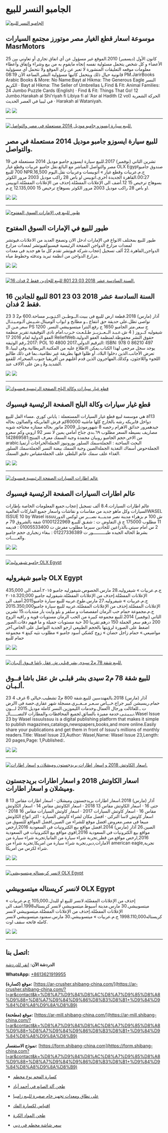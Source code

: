 # الجامبو النسر للبيع

<a href="https://swt.shibang-china.com/?l=ar&img&k=%D8%A7%D9%84%D8%AC%D8%A7%D9%85%D8%A8%D9%88+%D8%A7%D9%84%D9%86%D8%B3%D8%B1+%D9%84%D9%84%D8%A8%D9%8A%D8%B9" target="_blank">![الجامبو النسر للبيع](http://static.shibang-china.com/all-800x300/678.jpg)</a>

## موسوعة اسعار قطع الغيار مصر موتورز مجتمع السيارات MasrMotors
25 كانون الأول (ديسمبر) 2010.الموقع غير مسؤول عن أي اتفاق تجاري أو تعاوني بين الأعضاء و كل شخص يتحمل مسئولية نفسه إتجاه مايقوم به من بيع وشراء وإتفاق وأعطاء معلومات موقعه التعليقات المنشورة لا تعبر عن رأي الموقع ولا نتحمل أي مسؤولية قانونية حيال ذلك ويتحمل كاتبها مسؤولية النشر.الساعة الآن 08:19 PM.JarirBooks Arabic Books &amp; More: No Name:Bayt al Hikma: The Generous Eagle النسر الكريم &middot; Bayt al Hikma: The Seller of Umbrellas يا.Find &amp; Fit: Animal Families: 24 Jumbo Puzzle Cards (English) &middot; Find &amp; Fit: Things That Go! 12 Jumbo.Harakah al Shi&#39;riyah fi Libiya fi al &#39;Asr al Hadith (2 vol) الحركة الشعرية في ليبيا في العصر الحديث &middot; Harakah al Wataniyah.


<a href="https://whatsapp.shibangsoft.com/WhatsApp.php" target="_blank" title="WhatsApp">![](http://static.shibang-china.com/icon/whatsapp.png)</a> <a href="https://swt.shibang-china.com/?l=ar&icon&k=%D8%A7%D9%84%D8%AC%D8%A7%D9%85%D8%A8%D9%88+%D8%A7%D9%84%D9%86%D8%B3%D8%B1+%D9%84%D9%84%D8%A8%D9%8A%D8%B9" target="_blank">![](http://static.shibang-china.com/icon/chat-ar.png)</a>

---

<a href="https://swt.shibang-china.com/?l=ar&img&k=%D8%A7%D9%84%D8%AC%D8%A7%D9%85%D8%A8%D9%88+%D8%A7%D9%84%D9%86%D8%B3%D8%B1+%D9%84%D9%84%D8%A8%D9%8A%D8%B9" target="_blank">![للبيع سيارة ايسوزو جامبو موديل 2014 مستعملة في مصر والتواصل.](http://static.shibang-china.com/all-800x300/1314.jpg)</a>

## للبيع سيارة ايسوزو جامبو موديل 2014 مستعملة في مصر والتواصل.
19 تشرين الثاني (نوفمبر) 2017.للبيع سيارة ايسوزو جامبو موديل 2014 مستعملة في مصر والتواصل المباشر مع البائع.نقل جامبو عربيات وقطع غيار OLX Egyptصندوق جامبو 700 للبيع NPR.16,500 ج.م.عربيات وقطع غيار » أتوبيسات وعربيات نقل.اليوم 00:27.القاهرة الجديدة أخرى.اتوبيس او باص 28 راكب موديل 2003 مرور الكوثر بسوهاج ترخيص 15 12.أضف الى الإعلانات المفضّلة.إحذف من الإعلانات المفضّلة.اتوبيس او باص 28 راكب موديل 2003 مرور الكوثر بسوهاج ترخيص 15 12.135,000 ج.م.


<a href="https://whatsapp.shibangsoft.com/WhatsApp.php" target="_blank" title="WhatsApp">![](http://static.shibang-china.com/icon/whatsapp.png)</a> <a href="https://swt.shibang-china.com/?l=ar&icon&k=%D8%A7%D9%84%D8%AC%D8%A7%D9%85%D8%A8%D9%88+%D8%A7%D9%84%D9%86%D8%B3%D8%B1+%D9%84%D9%84%D8%A8%D9%8A%D8%B9" target="_blank">![](http://static.shibang-china.com/icon/chat-ar.png)</a>

---

<a href="https://swt.shibang-china.com/?l=ar&img&k=%D8%A7%D9%84%D8%AC%D8%A7%D9%85%D8%A8%D9%88+%D8%A7%D9%84%D9%86%D8%B3%D8%B1+%D9%84%D9%84%D8%A8%D9%8A%D8%B9" target="_blank">![طيور للبيع في الإمارات السوق المفتوح](http://static.shibang-china.com/all-800x300/779.jpg)</a>

## طيور للبيع في الإمارات السوق المفتوح
طيور للبيع بمختلف الانواع في الإمارات ادخل الان وتصفح العديد من الاعلانات.فيوتشر لمعدات مزارع الدواجن الصفحة الرئيسية فيسبوكفيوتشر لمعدات مزارع الدواجن,القاهرة.22 ألف تسجيل إعجاب.شركة فيوتشر تقدم كل ما هو جديد فى معدات مزارع الدواجن من انظمة تبريد وتدفئه وخطوط مياه.


<a href="https://whatsapp.shibangsoft.com/WhatsApp.php" target="_blank" title="WhatsApp">![](http://static.shibang-china.com/icon/whatsapp.png)</a> <a href="https://swt.shibang-china.com/?l=ar&icon&k=%D8%A7%D9%84%D8%AC%D8%A7%D9%85%D8%A8%D9%88+%D8%A7%D9%84%D9%86%D8%B3%D8%B1+%D9%84%D9%84%D8%A8%D9%8A%D8%B9" target="_blank">![](http://static.shibang-china.com/icon/chat-ar.png)</a>

---

<a href="https://swt.shibang-china.com/?l=ar&img&k=%D8%A7%D9%84%D8%AC%D8%A7%D9%85%D8%A8%D9%88+%D8%A7%D9%84%D9%86%D8%B3%D8%B1+%D9%84%D9%84%D8%A8%D9%8A%D8%B9" target="_blank">![16 السنة السادسة عشر 2018 03 23 801 للبيع للجادين فقط 2 فدان.](http://static.shibang-china.com/all-800x300/927.jpg)</a>

## 16 السنة السادسة عشر 2018 03 23 801 للبيع للجادين فقط 2 فدان.
23 آذار (مارس) 2018.قطعة ارض للبيع فى ببيت.الــوطــن اكـتـوبـر مساحة.600 م2 3 نواصى تطل.على حديقة حق انتفاع ـ.و مطابخ و ابواب ألوميتال.شـيـش ألـومـيـتـال سعر.مـن ال PS 1200 ج سعر.متر الجامبو 1650 ج رفع.النترا ميتسوبيشي النسر. شيفوليه كــروز ( 4 ش.عـبـد الــعــزيــز طـلـعـت حـرب.امام نادى التوفيقية.تقرير منظمة العفو الدولية لعام 2016 17 ReliefWebﺣﻘﻮق اﻟﻨﺸﺮ ﻣﺤﻔﻮﻇﺔ.ﻟﻤﻨﻈﻤﺔ اﻟﻌﻔﻮ اﻟﺪوﻟﻴﺔ، 2017.رﻗﻢ اﻟﻮﺛﻴﻘﺔ: POL 10 4800 2017.اﻟﺘﺮﻗﻴﻢ اﻟﺪوﻟﻲ: ISBN: 978 0 86210 497 9.ﻳﻮﺟﺪ ﺳﺠﻞ ﻣﺮﺟﻌﻲ ﻟﻬﺬا اﻟﻜﺘﺎب.ﻳﻤﻜﻦ اﻻﻃﻼع ﻋﻠﻴﻪ ﻣﻦ اﻟﻤﻜﺘﺒﺔ.اﻟﺒﺮﻳﻄﺎﻧﻴﺔ.وﻓﻲ ﻟﻴﺒﻴﺎ، ﺗﻌﺮض اﻷﺟﺎﻧﺐ.اﻟﺬﻳﻦ دﺧﻠﻮا اﻟﺒﻼد، أو ﻇﻠﻮا ﻓﻴﻬﺎ ﺑﻄﺮﻳﻘﺔ ﻏﻴﺮ ﻧﻈﺎﻣﻴﺔ،.ﺑﻤﺎ ﻓﻲ ذﻟﻚ ﻃﺎﻟﺒﻮ اﻟﻠﺠﻮء واﻟﻼﺟﺌﻮن، وﻛﺬﻟﻚ.اﻟﻤﻬﺎﺟﺮون اﻟﺬﻳﻦ ﻗﺪم أﻏﻠﺒﻬﻢ ﻣﻦ أﻓﺮﻳﻘﻴﺎ ﺟﻨﻮب.اﻟﺼﺤﺮاء، ﻟﻠﻘﻤﻊ اﻟﺸﺪﻳﺪ.وﻗُ ﺒِ ﺾَ ﻋﻠﻰ اﻵﻻف ﻋﻨﺪ.


<a href="https://whatsapp.shibangsoft.com/WhatsApp.php" target="_blank" title="WhatsApp">![](http://static.shibang-china.com/icon/whatsapp.png)</a> <a href="https://swt.shibang-china.com/?l=ar&icon&k=%D8%A7%D9%84%D8%AC%D8%A7%D9%85%D8%A8%D9%88+%D8%A7%D9%84%D9%86%D8%B3%D8%B1+%D9%84%D9%84%D8%A8%D9%8A%D8%B9" target="_blank">![](http://static.shibang-china.com/icon/chat-ar.png)</a>

---

<a href="https://swt.shibang-china.com/?l=ar&img&k=%D8%A7%D9%84%D8%AC%D8%A7%D9%85%D8%A8%D9%88+%D8%A7%D9%84%D9%86%D8%B3%D8%B1+%D9%84%D9%84%D8%A8%D9%8A%D8%B9" target="_blank">![قطع غيار سيارات وكالة البلح الصفحة الرئيسية فيسبوك](http://static.shibang-china.com/all-800x300/1183.jpg)</a>

## قطع غيار سيارات وكالة البلح الصفحة الرئيسية فيسبوك
هي موسسة لبيع قطع غيار السيارات المستعملة : يابانى كوري ‏.مساء الفل للبيع a113 دواخل فابريكه رشه بالخارج كلها ماشيه 60000كم فرش الفابريكه والصالون بحاله جيدهمرور حدائق الاهرام رخصه 8 شهورموديل 2009 ماتور بحاله ممتازه محتاجه شويه مصاريف بسيطه السعر مطلوب ٦٩.بدي جناح أمامي يمين لا نسر 92 اروبي وكم سعرو من الاخر.حجم الجامبو روبيان مجمدة وجبة السمك معرف المنتج:142869581 arabic.البحث الساخنة : الجملةسمك السلور يورونيوز الجملةالخراجات أرتميا الجملةحوض أسماك التغذية الجملةالصين وجبة السمك بيضة النسر الجملةسمك السلور الغذاء علف سمك عائم البلطي علف الجملةمقياس دقيق السمك.


<a href="https://whatsapp.shibangsoft.com/WhatsApp.php" target="_blank" title="WhatsApp">![](http://static.shibang-china.com/icon/whatsapp.png)</a> <a href="https://swt.shibang-china.com/?l=ar&icon&k=%D8%A7%D9%84%D8%AC%D8%A7%D9%85%D8%A8%D9%88+%D8%A7%D9%84%D9%86%D8%B3%D8%B1+%D9%84%D9%84%D8%A8%D9%8A%D8%B9" target="_blank">![](http://static.shibang-china.com/icon/chat-ar.png)</a>

---

<a href="https://swt.shibang-china.com/?l=ar&img&k=%D8%A7%D9%84%D8%AC%D8%A7%D9%85%D8%A8%D9%88+%D8%A7%D9%84%D9%86%D8%B3%D8%B1+%D9%84%D9%84%D8%A8%D9%8A%D8%B9" target="_blank">![عالم اطارات السيارات الصفحة الرئيسية فيسبوك](http://static.shibang-china.com/all-800x300/620.jpg)</a>

## عالم اطارات السيارات الصفحة الرئيسية فيسبوك
عالم اطارات السيارات.8.4 ألف تسجيل إعجاب.جميع المعلومات الخاصة بإطارات السيارات وكل ماهو جديد من مقاسات و نقاشات واسعار جميع الماركات العالمية‏WASEL ISSUE 10 by Wasel issuuش 100 م بزهراء مدينة نصر مدينـــة نصـــر س لوكس الدور 11 مطلوب 175000 ج ق التفاوض ت : شقـق للبيـع 01001222969 شقة بالشروق 79 م 2 س امام سيتي.بالذراعين للجادين سيرما مطلوب مفرش ت 01005533400 : قديمه بشرط الحاله الجيده طيــــــــــور ت 01227336389 : ببغاء زنجبارى حجم جامبو والعـــــات.


<a href="https://whatsapp.shibangsoft.com/WhatsApp.php" target="_blank" title="WhatsApp">![](http://static.shibang-china.com/icon/whatsapp.png)</a> <a href="https://swt.shibang-china.com/?l=ar&icon&k=%D8%A7%D9%84%D8%AC%D8%A7%D9%85%D8%A8%D9%88+%D8%A7%D9%84%D9%86%D8%B3%D8%B1+%D9%84%D9%84%D8%A8%D9%8A%D8%B9" target="_blank">![](http://static.shibang-china.com/icon/chat-ar.png)</a>

---

<a href="https://swt.shibang-china.com/?l=ar&img&k=%D8%A7%D9%84%D8%AC%D8%A7%D9%85%D8%A8%D9%88+%D8%A7%D9%84%D9%86%D8%B3%D8%B1+%D9%84%D9%84%D8%A8%D9%8A%D8%B9" target="_blank">![جامبو شيفروليه OLX Egypt](http://static.shibang-china.com/all-800x300/1441.jpg)</a>

## جامبو شيفروليه OLX Egypt
435,000 ج.م.عربيات » شيفروليه.28 مارس.الخصوص.شيفورليه جامبو ٢٠١٥.أضف الى الإعلانات المفضّلة.إحذف من الإعلانات المفضّلة.شيفورليه جامبو ٢٠١٥.320,000 ج.م.عربيات » شيفروليه.27 مارس.طوخ.عربيه للبيع سيارة جامبو2015.أضف الى الإعلانات المفضّلة.إحذف من الإعلانات المفضّلة.عربيه للبيع سيارة جامبو2015.350,000 ج.م.مجموعة حمام حب الرمان امفصصات و سلفر و بلو وايت بار منتديات.15 تشرين الثاني (نوفمبر) 2014.للبيع مجموعة كبيرة من الحب الرمان مستويات قوية و راقيه الزوج 200 درهم سعر الجملة 150 درهم.تقريبا 30 حبة مستويات جميلة و ما فيهم دقات.الصور اضغط على الصورة لرؤيتها بالحجم الطبيعي ارجو الجدية التواصل على الخاص.آخر مواضيعي.» حمام زاجل حضان » زوج كشكي أسود جامبو » مطلوب نثيه كينغ » مجموعة حمام للبيع


<a href="https://whatsapp.shibangsoft.com/WhatsApp.php" target="_blank" title="WhatsApp">![](http://static.shibang-china.com/icon/whatsapp.png)</a> <a href="https://swt.shibang-china.com/?l=ar&icon&k=%D8%A7%D9%84%D8%AC%D8%A7%D9%85%D8%A8%D9%88+%D8%A7%D9%84%D9%86%D8%B3%D8%B1+%D9%84%D9%84%D8%A8%D9%8A%D8%B9" target="_blank">![](http://static.shibang-china.com/icon/chat-ar.png)</a>

---

<a href="https://swt.shibang-china.com/?l=ar&img&k=%D8%A7%D9%84%D8%AC%D8%A7%D9%85%D8%A8%D9%88+%D8%A7%D9%84%D9%86%D8%B3%D8%B1+%D9%84%D9%84%D8%A8%D9%8A%D8%B9" target="_blank">![للبيع شقة 78 م2 سيدى بشر قبلـى ش عقل باشا فــوق ألـبـان.](http://static.shibang-china.com/all-800x300/1105.jpg)</a>

## للبيع شقة 78 م2 سيدى بشر قبلـى ش عقل باشا فــوق ألـبـان.
23 آذار (مارس) 2018.بالمهندسين للبيع.شقة 800 م2 تشطيب.خيالى 6 غرف 4 حمام.ريسبشن كبير جراج.خـــاص سـعـر مــغــري.مسجلة شهر عقاري.حصة فى االرض ت ـ.للعائالت ورجال األعمال.وخدمات الليموزين.النسر كاملة موديل.2015 لـــون نـبـيـتـى.خدمة مميزة بالسائق.لجميع المحافظات.والمطارات لالتصــــــال.Wasel Issue 23 by Wasel issuuIssuu is a digital publishing platform that makes it simple to publish magazines,catalogs,newspapers,books,and more online.Easily share your publications and get them in front of Issuu&#39;s millions of monthly readers.Title: Wasel Issue 23,Author: Wasel,Name: Wasel Issue 23,Length: 20 pages,Page: 1,Published:.


<a href="https://whatsapp.shibangsoft.com/WhatsApp.php" target="_blank" title="WhatsApp">![](http://static.shibang-china.com/icon/whatsapp.png)</a> <a href="https://swt.shibang-china.com/?l=ar&icon&k=%D8%A7%D9%84%D8%AC%D8%A7%D9%85%D8%A8%D9%88+%D8%A7%D9%84%D9%86%D8%B3%D8%B1+%D9%84%D9%84%D8%A8%D9%8A%D8%B9" target="_blank">![](http://static.shibang-china.com/icon/chat-ar.png)</a>

---

<a href="https://swt.shibang-china.com/?l=ar&img&k=%D8%A7%D9%84%D8%AC%D8%A7%D9%85%D8%A8%D9%88+%D8%A7%D9%84%D9%86%D8%B3%D8%B1+%D9%84%D9%84%D8%A8%D9%8A%D8%B9" target="_blank">![اسعار الكاوتش 2018 و اسعار اطارات بريدجستون وميشلان و اسعار اطارات.](http://static.shibang-china.com/all-800x300/946.jpg)</a>

## اسعار الكاوتش 2018 و اسعار اطارات بريدجستون وميشلان و اسعار اطارات.
8 آذار (مارس) 2018.اسعار اطارات بريدجستون وميشلان &middot; اسعار اطارات مقاس 13 حتى 16 &middot; اسعار الكاوتش مقاس 13 2018 &middot; اسعار الكاوتش مقاس 14 &middot; اسعار الكاوتش مقاس 16 &middot; اسعار كاوتش السيارات 2017 &middot; اسعار كاوتش السيارات مقاس 16 2018 &middot; اسعار كاوتش لاسا التركى &middot; افضل مكان لشراء كاوتش السيارة &middot; اكثر انواع الكاوتش مبيعا فى مصر.معروض افضل موقع للشراء من الصين,افضل المواقع للتسوق من الصين.26 آذار (مارس) 2014.افضل مواقع بيع الكترونيات في السعودية 2016,ارخص مواقع بيع الكترونيات في السعودية 2016,اقوى مواقع بيع الكترونيات في السعودية 2016,ارخص مواقع.من قطر,تجربة شراء سيارة من المانيا,تجربة شراء سيارة من الامارات,دبي,تجربة شراء سيارة من امريكا,تجربة شراء من american eagle,تجربة شراء لكزس من امريكا.


<a href="https://whatsapp.shibangsoft.com/WhatsApp.php" target="_blank" title="WhatsApp">![](http://static.shibang-china.com/icon/whatsapp.png)</a> <a href="https://swt.shibang-china.com/?l=ar&icon&k=%D8%A7%D9%84%D8%AC%D8%A7%D9%85%D8%A8%D9%88+%D8%A7%D9%84%D9%86%D8%B3%D8%B1+%D9%84%D9%84%D8%A8%D9%8A%D8%B9" target="_blank">![](http://static.shibang-china.com/icon/chat-ar.png)</a>

---

<a href="https://swt.shibang-china.com/?l=ar&img&k=%D8%A7%D9%84%D8%AC%D8%A7%D9%85%D8%A8%D9%88+%D8%A7%D9%84%D9%86%D8%B3%D8%B1+%D9%84%D9%84%D8%A8%D9%8A%D8%B9" target="_blank">![لانسر كريستاله ميتسوبيشي OLX Egypt](http://static.shibang-china.com/all-800x300/784.jpg)</a>

## لانسر كريستاله ميتسوبيشي OLX Egypt
إحذف من الإعلانات المفضّلة.لانسر للبيع او للبدل.105,000 ج.م.عربيات » ميتسوبيشي.30 مارس.مدينة أسيوط.ميتسوبيشي لانسر كريستاله1998.أضف الى الإعلانات المفضّلة.إحذف من الإعلانات المفضّلة.ميتسوبيشي لانسر كريستاله1998.110,000 ج.م.عربيات » ميتسوبيشي.30 مارس.سمنود.ميتسوبيشي لانسر كامله فاتحه سقف اوت.

<a href="https://whatsapp.shibangsoft.com/WhatsApp.php" target="_blank" title="WhatsApp">![](http://static.shibang-china.com/icon/whatsapp.png)</a> <a href="https://swt.shibang-china.com/?l=ar&icon&k=%D8%A7%D9%84%D8%AC%D8%A7%D9%85%D8%A8%D9%88+%D8%A7%D9%84%D9%86%D8%B3%D8%B1+%D9%84%D9%84%D8%A8%D9%8A%D8%B9" target="_blank">![](http://static.shibang-china.com/icon/chat-ar.png)</a>

---
## اتصل بنا:

**الدردشة الآن:** [انقر للدردشة](https://swt.shibang-china.com?l=ar&contact&k=%D8%A7%D9%84%D8%AC%D8%A7%D9%85%D8%A8%D9%88+%D8%A7%D9%84%D9%86%D8%B3%D8%B1+%D9%84%D9%84%D8%A8%D9%8A%D8%B9)

**WhatsApp:**  [+8613621919955](https://whatsapp.shibangsoft.com/WhatsApp.php)

**موقع (كسارة):** [https://ar-crusher.shibang-china.com/](https://ar-crusher.shibang-china.com/?l=ar&contact&k=%D8%A7%D9%84%D8%AC%D8%A7%D9%85%D8%A8%D9%88+%D8%A7%D9%84%D9%86%D8%B3%D8%B1+%D9%84%D9%84%D8%A8%D9%8A%D8%B9)

**موقع (مطحنة):** [https://ar-mill.shibang-china.com/](https://ar-mill.shibang-china.com/?l=ar&contact&k=%D8%A7%D9%84%D8%AC%D8%A7%D9%85%D8%A8%D9%88+%D8%A7%D9%84%D9%86%D8%B3%D8%B1+%D9%84%D9%84%D8%A8%D9%8A%D8%B9)

**نموذج الاستفسار:** [https://form.shibang-china.com](https://form.shibang-china.com?l=ar&contact&k=%D8%A7%D9%84%D8%AC%D8%A7%D9%85%D8%A8%D9%88+%D8%A7%D9%84%D9%86%D8%B3%D8%B1+%D9%84%D9%84%D8%A8%D9%8A%D8%B9)

* [كسارة الفحم نوع محطم](../27/%D9%83%D8%B3%D8%A7%D8%B1%D8%A9%20%D8%A7%D9%84%D9%81%D8%AD%D9%85%20%D9%86%D9%88%D8%B9%20%D9%85%D8%AD%D8%B7%D9%85.md)

* [طحن آلة الصانع في أحمد أباد](../26/%D8%B7%D8%AD%D9%86%20%D8%A2%D9%84%D8%A9%20%D8%A7%D9%84%D8%B5%D8%A7%D9%86%D8%B9%20%D9%81%D9%8A%20%D8%A3%D8%AD%D9%85%D8%AF%20%D8%A3%D8%A8%D8%A7%D8%AF.md)

* [على نطاق ومعدات تجهيز خام صغيرة للبيع زامبيا](../30/%D8%B9%D9%84%D9%89%20%D9%86%D8%B7%D8%A7%D9%82%20%D9%88%D9%85%D8%B9%D8%AF%D8%A7%D8%AA%20%D8%AA%D8%AC%D9%87%D9%8A%D8%B2%20%D8%AE%D8%A7%D9%85%20%D8%B5%D8%BA%D9%8A%D8%B1%D8%A9%20%D9%84%D9%84%D8%A8%D9%8A%D8%B9%20%D8%B2%D8%A7%D9%85%D8%A8%D9%8A%D8%A7.md)

* [اقتباس لكسارة الفك](../28/%D8%A7%D9%82%D8%AA%D8%A8%D8%A7%D8%B3%20%D9%84%D9%83%D8%B3%D8%A7%D8%B1%D8%A9%20%D8%A7%D9%84%D9%81%D9%83.md)

* [طحن المواد الكرة](../27/%D8%B7%D8%AD%D9%86%20%D8%A7%D9%84%D9%85%D9%88%D8%A7%D8%AF%20%D8%A7%D9%84%D9%83%D8%B1%D8%A9.md)

* [سعر شاشة محطم في دبي](../26/%D8%B3%D8%B9%D8%B1%20%D8%B4%D8%A7%D8%B4%D8%A9%20%D9%85%D8%AD%D8%B7%D9%85%20%D9%81%D9%8A%20%D8%AF%D8%A8%D9%8A.md)